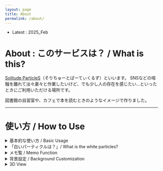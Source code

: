```yaml
---
layout: page
title: About
permalink: /about/
---
```


* Latest : 2025_Feb

# About : このサービスは？ / What is this?

 [Solitude ParticleS](https://solitude-particles.carrd.co/)（そりちゅーとぱーてぃくるず）といいます。
 SNSなどの喧騒を離れて淡々粛々と作業したいけど、でも少し人の存在を感じたい...といったときにご利用いただける場所です。

 図書館の自習室や、カフェで本を読むときのようなイメージで作りました。

 
 

---
# 使い方 / How to Use

<details>
<summary>基本的な使い方 / Basic Usage</summary>

1. これから行う作業（Activity）を選択し、[Start]ボタンを押す。
2. 作業が終わったら[End]ボタンを押す

</details>


<details>
<summary>「白いパーティクルは？」/ What is the white particles?</summary>

- ダミーパーティクルです。「妖精さん」と呼んでいます。

</details>

<details>
<summary>メモ覧 / Memo Function</summary>

- ちょっとしたメモとして利用できるように設けています。
- 「クリップボードにコピー」するとタイムスタンプも取得できます。
  - 利用例１：進捗メモとして。
  - 利用例２：SNSやブログへの「本日の進捗」として。
  - 利用例３：アイディアのメモ書きに。

- 「削除」ボタンを押すまではブラウザに保存されています。
- サーバには送信されない仕様になっています。
- （サーバに送信しないため、PCとスマホ間の連携はありません）

</details>


<details>
<summary>背景設定 / Background Customization</summary>

- お好みの背景画像に変更することができます。
- 設定した画像はブラウザに保存されます。サーバにはアップロードされません。

</details>


<details>
<summary>3D View</summary>

- 現在「おまけ」機能として開発中です。
- 開発主が作成した3Dモデルを展示中（Blenderで作成しています）
- 漂っているパーティクルはSolitudeParticleSに連動しています。
- （青いパーティクルが現在の作業者数で。黄色いパーティクルは「妖精さん（ダミー）」）

</details>
